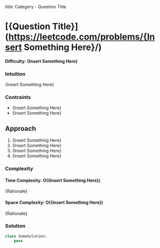 <frontmatter>
  title: Category - Question Title
</frontmatter>

# [{Question Title}](https://leetcode.com/problems/{Insert Something Here}/)
#### Difficulty: {Insert Something Here}

### Intuition
{Insert Something Here}

### Contraints
- {Insert Something Here}
- {Insert Something Here}
 
## Approach
1. {Insert Something Here}
2. {Insert Something Here}
3. {Insert Something Here}
4. {Insert Something Here}

### Complexity
#### Time Complexity: O({Insert Something Here})
{Rationale}
#### Space Complexity: O({Insert Something Here})
{Rationale}
### Solution
<panel header="Don't cheat yourself" type="dark">

```python
class SomeSolution:
    pass
```
</panel>

